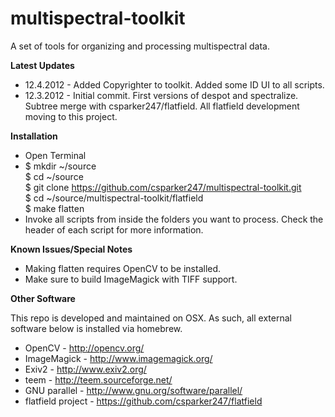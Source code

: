 multispectral-toolkit
=====================

A set of tools for organizing and processing multispectral data.


**Latest Updates**

* 12.4.2012 - Added Copyrighter to toolkit. Added some ID UI to all scripts.
* 12.3.2012 - Initial commit. First versions of despot and spectralize. Subtree merge with csparker247/flatfield. All flatfield development moving to this project.


**Installation**

* Open Terminal
* $ mkdir ~/source  
$ cd ~/source  
$ git clone https://github.com/csparker247/multispectral-toolkit.git  
$ cd ~/source/multispectral-toolkit/flatfield  
$ make flatten
* Invoke all scripts from inside the folders you want to process. Check the header of each script for more information. 


**Known Issues/Special Notes**

* Making flatten requires OpenCV to be installed.
* Make sure to build ImageMagick with TIFF support.

**Other Software**

This repo is developed and maintained on OSX. As such, all external software below is installed via homebrew.

* OpenCV - http://opencv.org/
* ImageMagick - http://www.imagemagick.org/
* Exiv2 - http://www.exiv2.org/
* teem - http://teem.sourceforge.net/
* GNU parallel - http://www.gnu.org/software/parallel/
* flatfield project - https://github.com/csparker247/flatfield

